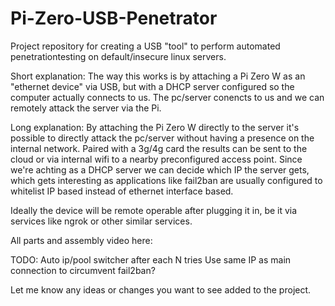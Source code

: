 # Pi-Zero-USB-Penetrator
Project repository for creating a USB "tool" to perform automated penetrationtesting on default/insecure linux servers.

Short explanation:
The way this works is by attaching a Pi Zero W as an "ethernet device" via USB, but with a DHCP server configured so the computer actually connects to us.
The pc/server conencts to us and we can remotely attack the server via the Pi.

Long explanation:
By attaching the Pi Zero W directly to the server it's possible to directly attack the pc/server without having a presence on the internal network.
Paired with a 3g/4g card the results can be sent to the cloud or via internal wifi to a nearby preconfigured access point.
Since we're achting as a DHCP server we can decide which IP the server gets, which gets interesting as applications like fail2ban are usually configured to whitelist IP based instead of ethernet interface based.

Ideally the device will be remote operable after plugging it in, be it via services like ngrok or other similar services.


All parts and assembly video here:


TODO:
Auto ip/pool switcher after each N tries
Use same IP as main connection to circumvent fail2ban?

Let me know any ideas or changes you want to see added to the project.
